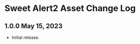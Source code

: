 Sweet Alert2 Asset Change Log
=============================

## 1.0.0 May 15, 2023

- Initial release.
